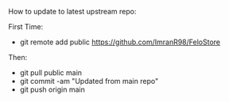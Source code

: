 How to update to latest upstream repo:

First Time:

- git remote add public https://github.com/ImranR98/FeloStore

Then:

- git pull public main
- git commit -am "Updated from main repo"
- git push origin main

